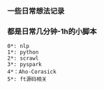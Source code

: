 ### 一些日常想法记录
### 都是日常几分钟-1h的小脚本

```
0*: nlp
1*: python
2*: scrawl
3*: pyspark
4*：Aho-Corasick 
5*: ft源码相关
```
